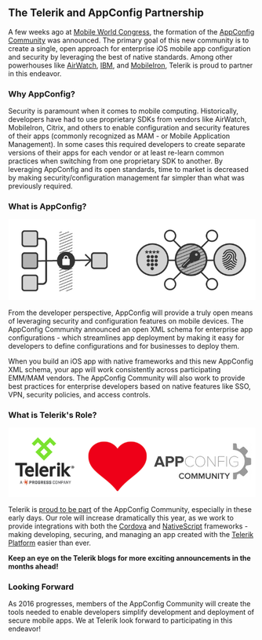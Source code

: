 ## The Telerik and AppConfig Partnership

A few weeks ago at [Mobile World Congress](https://www.mobileworldcongress.com/), the formation of the [AppConfig Community](http://www.appconfig.org/) was announced. The primary goal of this new community is to create a single, open approach for enterprise iOS mobile app configuration and security by leveraging the best of native standards. Among other powerhouses like [AirWatch](http://www.air-watch.com/), [IBM](http://www.ibm.com/us-en/), and [MobileIron](https://www.mobileiron.com/), Telerik is proud to partner in this endeavor.

### Why AppConfig?

Security is paramount when it comes to mobile computing. Historically, developers have had to use proprietary SDKs from vendors like AirWatch, MobileIron, Citrix, and others to enable configuration and security features of their apps (commonly recognized as MAM - or Mobile Application Management). In some cases this required developers to create separate versions of their apps for each vendor or at least re-learn common practices when switching from one proprietary SDK to another. By leveraging AppConfig and its open standards, time to market is decreased by making security/configuration management far simpler than what was previously required.

### What is AppConfig?

![what is appconfig](appconfig-telerik.png)

From the developer perspective, AppConfig will provide a truly open means of leveraging security and configuration features on mobile devices. The AppConfig Community announced an open XML schema for enterprise app configurations - which streamlines app deployment by making it easy for developers to define configurations and for businesses to deploy them.

When you build an iOS app with native frameworks and this new AppConfig XML schema, your app will work consistently across participating EMM/MAM vendors. The AppConfig Community will also work to provide best practices for enterprise developers based on native features like SSO, VPN, security policies, and access controls.

### What is Telerik's Role?

![telerik and appconfig](appconfig-telerik-partner.png)

Telerik is [proud to be part](http://www.appconfig.org/partners/) of the AppConfig Community, especially in these early days. Our role will increase dramatically this year, as we work to provide integrations with both the [Cordova](https://cordova.apache.org/) and [NativeScript](https://www.nativescript.org/) frameworks - making developing, securing, and managing an app created with the [Telerik Platform](http://www.telerik.com/platform) easier than ever.

**Keep an eye on the Telerik blogs for more exciting announcements in the months ahead!**

### Looking Forward

As 2016 progresses, members of the AppConfig Community will create the tools needed to enable developers simplify development and deployment of secure mobile apps. We at Telerik look forward to participating in this endeavor!